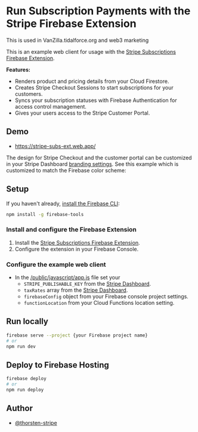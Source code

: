 # Run Subscription Payments with the Stripe Firebase Extension

This is used in VanZilla.tidalforce.org and web3 marketing

This is an example web client for usage with the [Stripe Subscriptions Firebase Extension](https://firebase.google.com/products/extensions/firestore-stripe-subscriptions).

**Features:**

- Renders product and pricing details from your Cloud Firestore.
- Creates Stripe Checkout Sessions to start subscriptions for your customers.
- Syncs your subscription statuses with Firebase Authentication for access control management.
- Gives your users access to the Stripe Customer Portal.

## Demo

- https://stripe-subs-ext.web.app/

The design for Stripe Checkout and the customer portal can be customized in your Stripe Dashboard [branding settings](https://dashboard.stripe.com/settings/branding). See this example which is customized to match the Firebase color scheme:

## Setup

If you haven't already, [install the Firebase CLI](https://firebase.google.com/docs/cli):

```bash
npm install -g firebase-tools
```

### Install and configure the Firebase Extension

1. Install the [Stripe Subscriptions Firebase Extension](https://firebase.google.com/products/extensions/firestore-stripe-subscriptions).
2. Configure the extension in your Firebase Console.

### Configure the example web client

- In the [/public/javascript/app.js](/public/javascript/app.js) file set your
  - `STRIPE_PUBLISHABLE_KEY` from the [Stripe Dashboard](https://dashboard.stripe.com/apikeys).
  - `taxRates` array from the [Stripe Dashboard](https://dashboard.stripe.com/tax-rates).
  - `firebaseConfig` object from your Firebase console project settings.
  - `functionLocation` from your Cloud Functions location setting.

## Run locally

```bash
firebase serve --project {your Firebase project name}
# or
npm run dev
```

## Deploy to Firebase Hosting

```bash
firebase deploy
# or
npm run deploy
```

## Author

- [@thorsten-stripe](https://twitter.com/thorwebdev)
